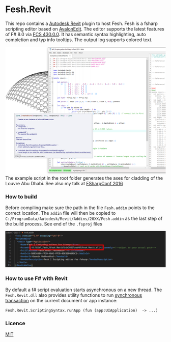 # Fesh.Revit
 This repo contains a <a href="https://www.autodesk.com/products/revit/overview" target="_blank">Autodesk Revit</a> plugin to host Fesh. Fesh is a fsharp scripting editor based on <a href="https://github.com/goswinr/AvalonEditB" target="_blank">AvalonEdit</a>. The editor supports the latest features of F# 8.0 via <a href="https://www.nuget.org/packages/FSharp.Compiler.Service/43.8.300" target="_blank">FCS 430.0.0</a>. It has semantic syntax highlighting, auto completion and typ info tooltips. The output log supports colored text.


![](Docs/screen1.png)
The example script in the root folder generates the axes for cladding of the Louvre Abu Dhabi.
See also my talk at <a href="https://www.youtube.com/watch?v=ZY-bvZZZZnE" target="_blank">FSharpConf 2016</a>



### How to build
Before compiling make sure the path in the file `Fesh.addin` points to the correct location.
The `addin` file will then be copied to `C:/ProgramData/Autodesk/Revit/Addins/20XX/Fesh.addin` as the last step of the build process. See end of the `.fsproj` files

![](Docs/addinPath.png)

### How to use F# with Revit
By default a f# script evaluation starts asynchronous on a new thread. The `Fesh.Revit.dll` also provides utility functions to run <a href="https://knowledge.autodesk.com/support/revit-products/learn-explore/caas/CloudHelp/cloudhelp/2014/ENU/Revit/files/GUID-C946A4BA-2E70-4467-91A0-1B6BA69DBFBE-htm.html" target="_blank">synchronous transaction</a> on the current document or app instance:

    Fesh.Revit.ScriptingSyntax.runApp (fun (app:UIApplication)  -> ...)


### Licence
[MIT](https://github.com/goswinr/Fesh.Revit/blob/main/LICENSE)


